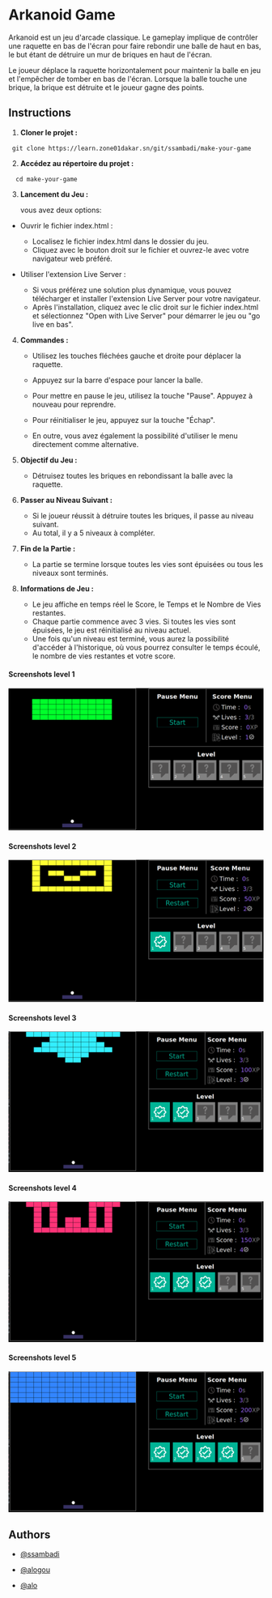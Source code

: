 
# Arkanoid Game

Arkanoid est un jeu d'arcade classique. Le gameplay implique de contrôler une raquette en bas de l'écran pour faire rebondir une balle de haut en bas, le but étant de détruire un mur de briques en haut de l'écran.

Le joueur déplace la raquette horizontalement pour maintenir la balle en jeu et l'empêcher de tomber en bas de l'écran. Lorsque la balle touche une brique, la brique est détruite et le joueur gagne des points.



## Instructions

1. **Cloner le projet  :**
 ```
  git clone https://learn.zone01dakar.sn/git/ssambadi/make-your-game
```
    
2. **Accédez au répertoire du projet  :**
```
  cd make-your-game
```

3. **Lancement du Jeu :**
   
   vous avez deux options:
 - Ouvrir le fichier index.html :

    - Localisez le fichier index.html dans le dossier du jeu.
    - Cliquez avec le bouton droit sur le fichier et ouvrez-le avec votre      navigateur web préféré.
- Utiliser l'extension Live Server :

    - Si vous préférez une solution plus dynamique, vous pouvez télécharger et installer l'extension Live Server pour votre navigateur.
    - Après l'installation, cliquez avec le clic droit sur le fichier index.html et sélectionnez "Open with Live Server" pour démarrer le jeu ou "go live en bas".

4. **Commandes :**
      - Utilisez les touches fléchées gauche et droite pour déplacer la raquette.
    - Appuyez sur la barre d'espace pour lancer la balle.
    - Pour mettre en pause le jeu, utilisez la touche "Pause". Appuyez à nouveau pour reprendre.
    - Pour réinitialiser le jeu, appuyez sur la touche "Échap".

    - En outre, vous avez également la possibilité d'utiliser le menu directement comme alternative.
    
5. **Objectif du Jeu :**
    - Détruisez toutes les briques en rebondissant la balle avec la raquette.

6. **Passer au Niveau Suivant :**
    - Si le joueur réussit à détruire toutes les briques, il passe au niveau suivant.
    - Au total, il y a 5 niveaux à compléter.
    

7. **Fin de la Partie :**
    - La partie se termine lorsque toutes les vies sont épuisées ou tous les niveaux sont terminés.
    
8.  **Informations de Jeu :**
    - Le jeu affiche en temps réel le Score, le Temps et le Nombre de Vies restantes.
    - Chaque partie commence avec 3 vies. Si toutes les vies sont épuisées, le jeu est réinitialisé au niveau actuel.
    - Une fois qu'un niveau est terminé, vous aurez la possibilité d'accéder à l'historique, où vous pourrez consulter le temps écoulé, le nombre de vies restantes et votre score.





#### Screenshots level 1

![level1](./svg/levels/level1.png)

#### Screenshots level 2

![level1](./svg/levels/level2.png)


#### Screenshots level 3

![level1](./svg/levels/level3.png)

#### Screenshots level 4

![level1](./svg/levels/level4.png)

#### Screenshots level 5

![level1](./svg/levels/level5.png)


## Authors

- [@ssambadi](https://learn.zone01dakar.sn/git/ssambadi)

- [@alogou](https://learn.zone01dakar.sn/git/alogou)

- [@alo](https://learn.zone01dakar.sn/git/alo)